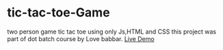 # tic-tac-toe-Game
two person game tic tac toe
using only Js,HTML and CSS
this project was part of dot batch course by Love babbar.
<a href="https://vikas-bareth.github.io/tic-tac-toe-Game/">Live Demo</a>
